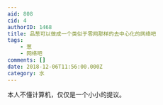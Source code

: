 ```yaml
---
aid: 808
cid: 4
authorID: 1468
title: 品葱可以做成一个类似于零网那样的去中心化的网络吧
tags:
    - 葱
    - 网络吧
comments: []
date: 2018-12-06T11:56:00.000Z
category: 水
---
```


本人不懂计算机，仅仅是一个小小的提议。

